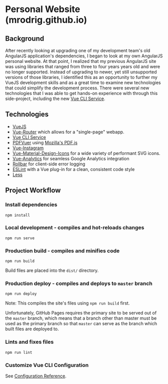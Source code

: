 # Personal Website (mrodrig.github.io)

## Background
After recently looking at upgrading one of my development team's old AngularJS
application's dependencies, I began to look at my own AngularJS personal 
website. At that point, I realized that my previous AngularJS site was using 
libraries that ranged from three to four years years old and were no longer 
supported. Instead of upgrading to newer, yet still unsupported versions of 
those libraries, I identified this as an opportunity to further my VueJS
development skills and as a great time to examine new technologies that could
simplify the development process. There were several new technologies that I was
able to get hands-on experience with through this side-project, including the
new [Vue CLI Service](https://cli.vuejs.org/).

## Technologies
* [VueJS](https://vuejs.org/)
* [Vue-Router](https://router.vuejs.org/) which allows for a "single-page" webapp.
* [Vue CLI Service](https://cli.vuejs.org/)
* [PDFVuer](https://www.npmjs.com/package/pdfvuer) using [Mozilla's PDF.js](https://mozilla.github.io/pdf.js/)
* [Vue-Instagram](https://www.npmjs.com/package/vue-instagram)
* [Vue-Material-Design-Icons](https://www.npmjs.com/package/vue-material-design-icons) for a wide variety of performant SVG icons.
* [Vue-Analytics](https://www.npmjs.com/package/vue-analytics) for seamless Google Analytics integration
* [Rollbar](https://rollbar.com) for client-side error logging
* [ESLint](https://eslint.org/) with a Vue plug-in for a clean, consistent code style
* [Less](http://lesscss.org/)

## Project Workflow
### Install dependencies
```
npm install
```

### Local development - compiles and hot-reloads changes
```
npm run serve
```

### Production build - compiles and minifies code
```
npm run build
```

Build files are placed into the `dist/` directory.

### Production deploy - compiles and deploys to `master` branch
```
npm run deploy
```

Note: This compiles the site's files using `npm run build` first.

Unfortunately, GitHub Pages requires the primary site to be served
out of the `master` branch, which means that a branch other than master
must be used as the primary branch so that `master` can serve as the branch
which built files are deployed to.

### Lints and fixes files
```
npm run lint
```

### Customize Vue CLI Configuration
See [Configuration Reference](https://cli.vuejs.org/config/).
